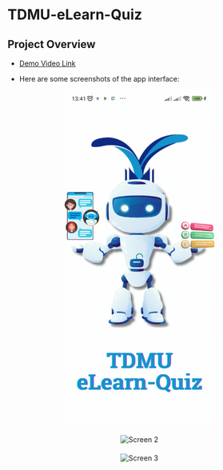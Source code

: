 # TDMU-eLearn-Quiz
## Project Overview

- [Demo Video Link](https://24ffdk-my.sharepoint.com/:v:/g/personal/toan5tb1drivedev_24ffdk_onmicrosoft_com/EZmAY7p2nodFsI3d-UBCadsB507CtMYm71b1j0GGaNuAsA?e=9WfMlj) 
- Here are some screenshots of the app interface:
  <div align="center">
     <figure style="margin-bottom: 20px;">
       <img src="https://github.com/toandevnguyen/TDMU-eLearn-Quiz-Expo/blob/ToanDev/screenshots/SplashScreen.jpg" alt="Splash Screen" width="300"/>
      
     </figure>
     <figure style="margin-bottom: 20px;">
       <img src="https://github.com/toandevnguyen/RemoteLights220V-DS18B20/blob/main/TurnOffLed.jpg" alt="Screen 2" width="300"/>
       
     </figure>
     <figure style="margin-bottom: 20px;">
       <img src="https://github.com/toandevnguyen/RemoteLights220V-DS18B20/blob/main/TurnOnLed.jpg" alt="Screen 3" width="300"/>
       
     </figure>
   </div>
